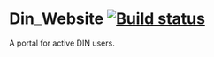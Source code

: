 # Din_Website [![Build status](https://ci.appveyor.com/api/projects/status/muoyl7suy26189xk?svg=true)](https://ci.appveyor.com/project/DaneNaebers/din-website)

A portal for active DIN users.
